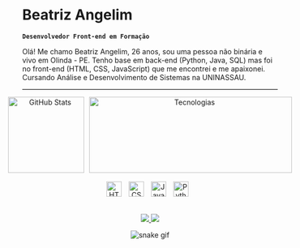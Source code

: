   # Beatriz Angelim

  **`Desenvolvedor Front-end em Formação`**

  Olá! Me chamo Beatriz Angelim, 26 anos, sou uma pessoa não binária e vivo em Olinda - PE. Tenho base em back-end (Python, Java, SQL) mas foi no front-end (HTML, CSS, JavaScript) que me encontrei e me apaixonei. Cursando Análise e Desenvolvimento de Sistemas na UNINASSAU.
  
<hr style="border: none; border-top: 1px solid #ccc;">

<div align="center">
  <div style="display: flex; flex-direction: row; align-items: flex-start; justify-content: center;">
    <img
      alt="GitHub Stats"
      height="150"
      style="margin-right: 10px;"
      src="https://github-readme-stats.vercel.app/api?username=BeaAngelim&show_icons=true&theme=tokyonight&include_all_commits=true&locale=pt-br"
    />
    <img
      alt="Tecnologias"
      height="150"
      style="width: 400px;"
      src="https://github-readme-stats.vercel.app/api/top-langs/?username=BeaAngelim&theme=tokyonight&layout=compact&custom_title=Tecnologias&langs_count=9"
    />
  </div>
<br>
  <div>
    <img
      alt="HTML"
      title="HTML"
      width="30px"
      style="padding-right: 10px;"
      src="https://cdn.jsdelivr.net/gh/devicons/devicon@latest/icons/html5/html5-original.svg"
    />
    <img
      alt="CSS"
      title="CSS"
      width="30px"
      style="padding-right: 10px;"
      src="https://cdn.jsdelivr.net/gh/devicons/devicon@latest/icons/css3/css3-original.svg"
    />
    <img
      alt="JavaScript"
      title="JavaScript"
      width="30px"
      style="padding-right: 10px;"
      src="https://cdn.jsdelivr.net/gh/devicons/devicon@latest/icons/javascript/javascript-original.svg"
    />
    <img
      alt="Python"
      title="Python"
      width="30px"
      style="padding-right: 10px;"
      src="https://cdn.jsdelivr.net/gh/devicons/devicon@latest/icons/python/python-original.svg"
    />
  </div>

  <br/>
  
  <p align="center">
    <a href="https://www.linkedin.com/in/beatriz-angelim-2abb6a237/" target="_blank"><img src="https://img.shields.io/badge/-LinkedIn-%230077B5?style=for-the-badge&logo=linkedin&logoColor=white" target="_blank">
    </a>
    <a href = "mailto:bea.ximeness@gmail.com"><img src="https://img.shields.io/badge/Gmail-D14836?style=for-the-badge&logo=gmail&logoColor=white" target="_blank">
    </a>
  </p>

  <img src="https://github.com/BeaAngelim/BeaAngelim/blob/output/github-snake-dark.svg" alt="snake gif" />

</div>
